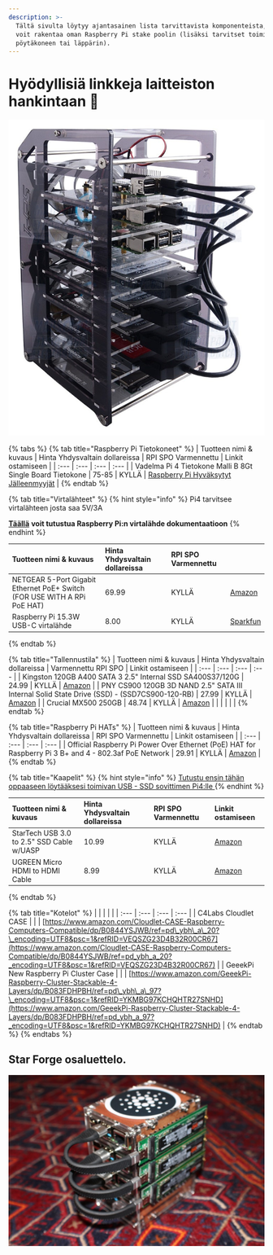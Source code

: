 ```yaml
---
description: >-
  Tältä sivulta löytyy ajantasainen lista tarvittavista komponenteista, joilla
  voit rakentaa oman Raspberry Pi stake poolin (lisäksi tarvitset toimivan
  pöytäkoneen tai läppärin).
---
```


# Hyödyllisiä linkkeja laitteiston hankintaan 🏪

![GeeekPi Cluster Case](../.gitbook/assets/photo_2021-03-09-13.42.42.jpeg)

{% tabs %}
{% tab title="Raspberry Pi Tietokoneet" %}
| Tuotteen nimi & kuvaus | Hinta Yhdysvaltain dollareissa | RPI SPO Varmennettu | Linkit ostamiseen |
| :--- | :--- | :--- | :--- |
| Vadelma Pi 4 Tietokone Malli B 8Gt Single Board Tietokone | 75-85 | KYLLÄ | [Raspberry Pi Hyväksytyt Jälleenmyyjät](https://www.raspberrypi.org/products/raspberry-pi-4-model-b/?variant=raspberry-pi-4-model-b-8gb) |
{% endtab %}

{% tab title="Virtalähteet" %}
{% hint style="info" %}
Pi4 tarvitsee virtalähteen josta saa 5V/3A

[**Täällä**](https://www.raspberrypi.org/documentation/hardware/raspberrypi/power/README.md) **voit tutustua Raspberry Pi:n virtalähde dokumentaatioon**
{% endhint %}

| Tuotteen nimi & kuvaus | Hinta Yhdysvaltain dollareissa | RPI SPO Varmennettu |  |
| :--- | :--- | :--- | :--- |
| NETGEAR 5-Port Gigabit Ethernet PoE+ Switch \(FOR USE WITH A RPi PoE HAT\) | 69.99 | KYLLÄ | [Amazon](https://www.amazon.com/gp/product/B07WTXHSXC/ref=ppx_yo_dt_b_asin_title_o02_s00?ie=UTF8&psc=1) |
| Raspberry Pi 15.3W USB-C virtalähde | 8.00 | KYLLÄ | [Sparkfun](https://www.sparkfun.com/products/15448?src=raspberrypi) |
{% endtab %}

{% tab title="Tallennustila" %}
| Tuotteen nimi & kuvaus | Hinta Yhdysvaltain dollareissa | Varmennettu RPI SPO | Linkit ostamiseen |
| :--- | :--- | :--- | :--- |
| Kingston 120GB A400 SATA 3 2.5" Internal SSD SA400S37/120G | 24.99 | KYLLÄ | [Amazon](https://www.amazon.com/Kingston-120GB-Solid-SA400S37-120G/dp/B01N6JQS8C/ref=sxts_sxwds-bia-wc-rsf-ajax2_0?crid=2IZ705SDHVNO2&cv_ct_cx=kingston+a400&dchild=1&keywords=kingston+a400&pd_rd_i=B01N6JQS8C&pd_rd_r=cff9c24d-82ba-4471-892a-a23276b8b1db&pd_rd_w=wzQ6v&pd_rd_wg=6jlaB&pf_rd_p=5c711241-c674-4eef-b21c-fe6add670f33&pf_rd_r=MMBZR2DHZVKB3J1QE3HY&psc=1&qid=1615235655&sprefix=kingsto%2Caps%2C254&sr=1-2-e30f047d-8e3c-4340-8179-6a77ce88d756) |
| PNY CS900 120GB 3D NAND 2.5" SATA III Internal Solid State Drive \(SSD\) - \(SSD7CS900-120-RB\) | 27.99 | KYLLÄ | [Amazon](https://www.amazon.com/gp/product/B0722XPTL6/ref=ppx_yo_dt_b_asin_title_o06_s00?ie=UTF8&th=1) |
| Crucial MX500 250GB | 48.74 | KYLLÄ | [Amazon](https://www.amazon.com/Crucial-MX500-250GB-NAND-Internal/dp/B0764WCXCV/ref=pd_ybh_a_109?_encoding=UTF8&psc=1&refRID=DFCXCZ7KPJPWES884N8A) |
|  |  |  |  |
{% endtab %}

{% tab title="Raspberry Pi HATs" %}
| Tuotteen nimi & kuvaus | Hinta Yhdysvaltain dollareissa | RPI SPO Varmennettu | Linkit ostamiseen |
| :--- | :--- | :--- | :--- |
| Official Raspberry Pi Power Over Ethernet \(PoE\) HAT for Raspberry Pi 3 B+ and 4 - 802.3af PoE Network | 29.91 | KYLLÄ | [Amazon](https://www.amazon.com/poe-hat/dp/B07GR9XQJH/ref=sr_1_2?dchild=1&keywords=Official+Raspberry+Pi+Power+Over+Ethernet+%28PoE%29+HAT+for+Raspberry+Pi+3+B%2B+and+802.3af+PoE+Network&qid=1615236400&s=electronics&sr=1-2) |
{% endtab %}

{% tab title="Kaapelit" %}
{% hint style="info" %}
[Tutustu ensin tähän oppaaseen löytääksesi toimivan USB - SSD sovittimen Pi4:lle ](https://jamesachambers.com/raspberry-pi-4-usb-boot-config-guide-for-ssd-flash-drives/?amp=1)
{% endhint %}

| Tuotteen nimi & kuvaus | Hinta Yhdysvaltain dollareissa | RPI SPO Varmennettu | Linkit ostamiseen |
| :--- | :--- | :--- | :--- |
| StarTech USB 3.0 to 2.5" SSD Cable w/UASP | 10.99 | KYLLÄ | [Amazon](https://www.amazon.com/StarTech-com-SATA-USB-Cable-USB3S2SAT3CB/dp/B00HJZJI84/ref=sr_1_15?dchild=1&keywords=startech+usb+3.0&qid=1617056177&sr=8-15) |
| UGREEN Micro HDMI to HDMI Cable | 8.99 | KYLLÄ | [Amazon](https://www.amazon.com/gp/product/B06WWQ7KLV/ref=ppx_yo_dt_b_asin_title_o05_s00?ie=UTF8&psc=1) |
{% endtab %}

{% tab title="Kotelot" %}
|  |  |  |  |
| :--- | :--- | :--- | :--- |
| C4Labs Cloudlet CASE |  |  | [https://www.amazon.com/Cloudlet-CASE-Raspberry-Computers-Compatible/dp/B0844YSJWB/ref=pd\_ybh\_a\_20?\_encoding=UTF8&psc=1&refRID=VEQSZG23D4B32R00CR67](https://www.amazon.com/Cloudlet-CASE-Raspberry-Computers-Compatible/dp/B0844YSJWB/ref=pd_ybh_a_20?_encoding=UTF8&psc=1&refRID=VEQSZG23D4B32R00CR67) |
| GeeekPi New Raspberry Pi Cluster Case |  |  | [https://www.amazon.com/GeeekPi-Raspberry-Cluster-Stackable-4-Layers/dp/B083FDHPBH/ref=pd\_ybh\_a\_97?\_encoding=UTF8&psc=1&refRID=YKMBG97KCHQHTR27SNHD](https://www.amazon.com/GeeekPi-Raspberry-Cluster-Stackable-4-Layers/dp/B083FDHPBH/ref=pd_ybh_a_97?_encoding=UTF8&psc=1&refRID=YKMBG97KCHQHTR27SNHD) |
{% endtab %}
{% endtabs %}

## Star Forge osaluettelo.

![](../.gitbook/assets/photo_2021-03-09-13.40.29.jpeg)

